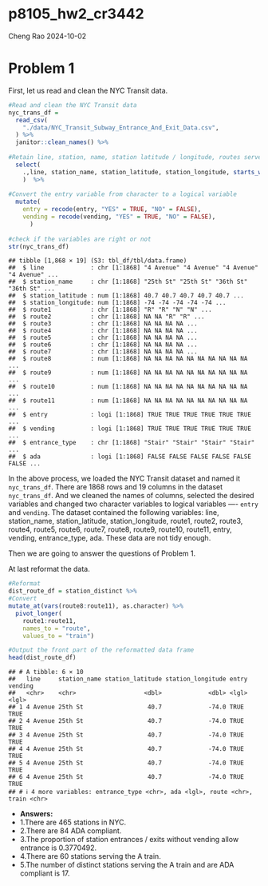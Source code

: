 p8105_hw2_cr3442
================
Cheng Rao
2024-10-02

# Problem 1

First, let us read and clean the NYC Transit data.

``` r
#Read and clean the NYC Transit data
nyc_trans_df = 
  read_csv(
    "./data/NYC_Transit_Subway_Entrance_And_Exit_Data.csv",
  ) %>%
  janitor::clean_names() %>% 
  
#Retain line, station, name, station latitude / longitude, routes served, entry, vending, entrance type, and ADA compliance
  select(
    .,line, station_name, station_latitude, station_longitude, starts_with("route"), entry, vending, entrance_type, ada
    )  %>%
  
#Convert the entry variable from character to a logical variable
  mutate(
    entry = recode(entry, "YES" = TRUE, "NO" = FALSE),
    vending = recode(vending, "YES" = TRUE, "NO" = FALSE),
      )
  
#check if the variables are right or not
str(nyc_trans_df)
```

    ## tibble [1,868 × 19] (S3: tbl_df/tbl/data.frame)
    ##  $ line             : chr [1:1868] "4 Avenue" "4 Avenue" "4 Avenue" "4 Avenue" ...
    ##  $ station_name     : chr [1:1868] "25th St" "25th St" "36th St" "36th St" ...
    ##  $ station_latitude : num [1:1868] 40.7 40.7 40.7 40.7 40.7 ...
    ##  $ station_longitude: num [1:1868] -74 -74 -74 -74 -74 ...
    ##  $ route1           : chr [1:1868] "R" "R" "N" "N" ...
    ##  $ route2           : chr [1:1868] NA NA "R" "R" ...
    ##  $ route3           : chr [1:1868] NA NA NA NA ...
    ##  $ route4           : chr [1:1868] NA NA NA NA ...
    ##  $ route5           : chr [1:1868] NA NA NA NA ...
    ##  $ route6           : chr [1:1868] NA NA NA NA ...
    ##  $ route7           : chr [1:1868] NA NA NA NA ...
    ##  $ route8           : num [1:1868] NA NA NA NA NA NA NA NA NA NA ...
    ##  $ route9           : num [1:1868] NA NA NA NA NA NA NA NA NA NA ...
    ##  $ route10          : num [1:1868] NA NA NA NA NA NA NA NA NA NA ...
    ##  $ route11          : num [1:1868] NA NA NA NA NA NA NA NA NA NA ...
    ##  $ entry            : logi [1:1868] TRUE TRUE TRUE TRUE TRUE TRUE ...
    ##  $ vending          : logi [1:1868] TRUE TRUE TRUE TRUE TRUE TRUE ...
    ##  $ entrance_type    : chr [1:1868] "Stair" "Stair" "Stair" "Stair" ...
    ##  $ ada              : logi [1:1868] FALSE FALSE FALSE FALSE FALSE FALSE ...

In the above process, we loaded the NYC Transit dataset and named it
`nyc_trans_df`. There are 1868 rows and 19 columns in the dataset
`nyc_trans_df`. And we cleaned the names of columns, selected the
desired variables and changed two character variables to logical
variables —- `entry` and `vending`. The dataset contained the following
variables: line, station_name, station_latitude, station_longitude,
route1, route2, route3, route4, route5, route6, route7, route8, route9,
route10, route11, entry, vending, entrance_type, ada. These data are not
tidy enough.

Then we are going to answer the questions of Problem 1.

At last reformat the data.

``` r
#Reformat
dist_route_df = station_distinct %>%
#Convert
mutate_at(vars(route8:route11), as.character) %>% 
  pivot_longer(
    route1:route11,
    names_to = "route",
    values_to = "train")

#Output the front part of the reformatted data frame
head(dist_route_df)
```

    ## # A tibble: 6 × 10
    ##   line     station_name station_latitude station_longitude entry vending
    ##   <chr>    <chr>                   <dbl>             <dbl> <lgl> <lgl>  
    ## 1 4 Avenue 25th St                  40.7             -74.0 TRUE  TRUE   
    ## 2 4 Avenue 25th St                  40.7             -74.0 TRUE  TRUE   
    ## 3 4 Avenue 25th St                  40.7             -74.0 TRUE  TRUE   
    ## 4 4 Avenue 25th St                  40.7             -74.0 TRUE  TRUE   
    ## 5 4 Avenue 25th St                  40.7             -74.0 TRUE  TRUE   
    ## 6 4 Avenue 25th St                  40.7             -74.0 TRUE  TRUE   
    ## # ℹ 4 more variables: entrance_type <chr>, ada <lgl>, route <chr>, train <chr>

- **Answers:**
- 1.There are 465 stations in NYC.
- 2.There are 84 ADA compliant.
- 3.The proportion of station entrances / exits without vending allow
  entrance is 0.3770492.
- 4.There are 60 stations serving the A train.
- 5.The number of distinct stations serving the A train and are ADA
  compliant is 17.
